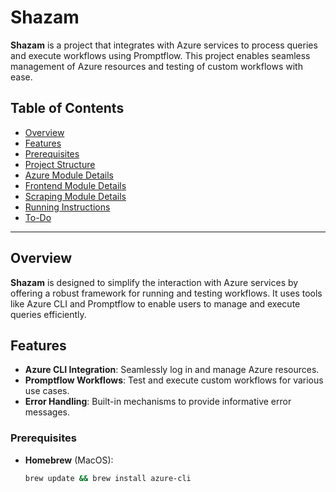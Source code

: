 # Shazam

**Shazam** is a project that integrates with Azure services to process queries and execute workflows using Promptflow. This project enables seamless management of Azure resources and testing of custom workflows with ease.

## Table of Contents

- [Overview](#overview)
- [Features](#features)
- [Prerequisites](#prerequisites)
- [Project Structure](#project-structure)
- [Azure Module Details](#azure-module-details)
- [Frontend Module Details](#frontend-module-details)
- [Scraping Module Details](#scraping-module-details)
- [Running Instructions](#running-instructions)
- [To-Do](#to-do)

---

## Overview

**Shazam** is designed to simplify the interaction with Azure services by offering a robust framework for running and testing workflows. It uses tools like Azure CLI and Promptflow to enable users to manage and execute queries efficiently.

## Features

- **Azure CLI Integration**: Seamlessly log in and manage Azure resources.
- **Promptflow Workflows**: Test and execute custom workflows for various use cases.
- **Error Handling**: Built-in mechanisms to provide informative error messages.

### Prerequisites

- **Homebrew** (MacOS):
  ```bash
  brew update && brew install azure-cli
